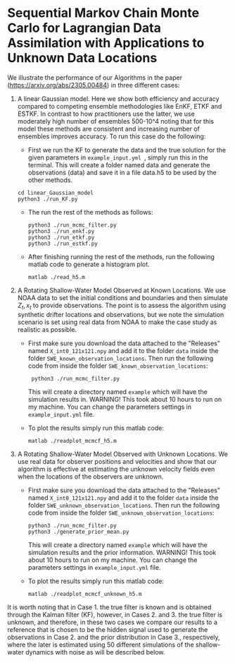 # Sequential Markov Chain Monte Carlo for Lagrangian Data Assimilation with Applications to Unknown Data Locations

We illustrate the performance of our Algorithms in the paper (https://arxiv.org/abs/2305.00484) in three different cases:

1) A linear Gaussian model. Here we show both efficiency and accuracy compared to competing ensemble methodologies like EnKF, ETKF and ESTKF. In contrast to how practitioners use the latter, we use moderately high number of ensembles 500-10^4 noting that for this model these methods are consistent and increasing number of ensembles improves accuracy.
To run this case do the following:

    - First we run the KF to generate the data and the true solution for the given parameters in ```example_input.yml ```, simply run this in   	the terminal. This will create a folder named data and generate the observations (data) and save it in a file data.h5 to be used by the other methods.
    ```
  	cd linear_Gaussian_model
  	python3 ./run_KF.py
    ```

    - The run the rest of the methods as follows:
      ```
      python3 ./run_mcmc_filter.py
      python3 ./run_enkf.py
      python3 ./run_etkf.py
      python3 ./run_estkf.py
      ```
    - After finishing running the rest of the methods, run the following matlab code to generate a histogram plot.
      ```
      matlab ./read_h5.m
      ```


2) A Rotating Shallow-Water Model Observed at Known Locations. We use NOAA data to set the initial conditions and boundaries and then simulate $Z_t,x_t$ to provide observations. The point is to assess the algorithm using synthetic drifter locations and observations, but we note the simulation scenario is set using real data from NOAA to make the case study as realistic as possible.

   - First make sure you download the data attached to the "Releases" named ```X_int0_121x121.npy``` and add it to the folder ```data``` inside the folder ```SWE_known_observation_locations```. Then run the following code from inside the folder ```SWE_known_observation_locations```:
     ```
      python3 ./run_mcmc_filter.py
     ```
     This will create a directory named ```example``` which will have the simulation results in.
     WARNING! This took about 10 hours to run on my machine. You can change the parameters settings in ```example_input.yml``` file.

   - To plot the results simply run this matlab code:
     ```
     matlab ./readplot_mcmcf_h5.m
     ```
   
3) A Rotating Shallow-Water Model Observed with Unknown Locations. We use real data for observer positions and velocities and show that our algorithm is effective at estimating the unknown velocity fields even when the locations of the observers are unknown.
   
    - First make sure you download the data attached to the "Releases" named ```X_int0_121x121.npy``` and add it to the folder ```data``` inside the folder ```SWE_unknown_observation_locations```. Then run the following code from inside the folder ```SWE_unknown_observation_locations```:
       ```
       python3 ./run_mcmc_filter.py
       python3 ./generate_prior_mean.py
       ```

       This will create a directory named ```example``` which will have the simulation results and the prior information.
       WARNING! This took about 10 hours to run on my machine. You can change the parameters settings in ```example_input.yml``` file.

     - To plot the results simply run this matlab code:
       ```
       matlab ./readplot_mcmcf_unknown_h5.m
       ```

It is worth noting that in Case 1. the true filter is known and is obtained through the Kalman filter (KF), however, in Cases 2. and 3. the true filter is unknown, and therefore, in these two cases we compare our results to a reference that is chosen to be the hidden signal used to generate the observations in Case 2. and the prior distribution in Case 3., respectively, where the later is estimated using 50 different simulations of the shallow-water dynamics with noise as will be described below.

